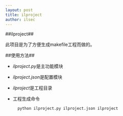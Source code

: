 ```yaml
---
layout: post
title: ilproject
author: ilsec
---
```


##ilproject##

此项目是为了方便生成makefile工程而做的。

##使用方法##

* *ilproject.py*是主功能模块
* *ilproject.json*是配置模块
* *ilproject*是工程目录

* 工程生成命令

		python ilproject.py ilproject.json ilproject


